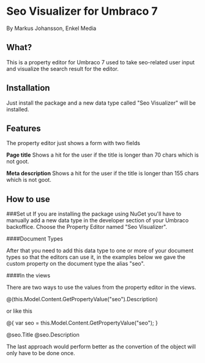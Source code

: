 
Seo Visualizer for Umbraco 7
============================

By Markus Johansson, Enkel Media

What?
-----
This is a property editor for Umbraco 7 used to take seo-related user input and visualize the search result for the editor.


Installation
------------
Just install the package and a new data type called "Seo Visualizer" will be installed.


Features
------------
The property editor just shows a form with two fields

**Page title**
Shows a hit for the user if the title is longer than 70 chars which is not goot.

**Meta description**
Shows a hit for the user if the title is longer than 155 chars which is not goot.


How to use
----------

###Set ut
If you are installing the package using NuGet you'll have to manually add a new data type in the developer section of your Umbraco backoffice. Choose the Property Editor named "Seo Visualizer".

####Document Types

After that you need to add this data type to one or more of your document types so that the editors can use it, in the examples below we gave the custom property on the document type the alias "seo".

####In the views

There are two ways to use the values from the property editor in the views.

@(this.Model.Content.GetPropertyValue<SeoValues>("seo").Description)

or like this

@{
  var seo = this.Model.Content.GetPropertyValue<SeoValues>("seo");
}

@seo.Title
@seo.Description

The last approach would perform better as the convertion of the object will only have to be done once.
